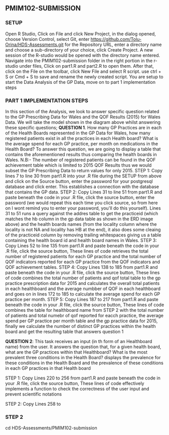 ## PMIM102-SUBMISSION

### SETUP
Open R Studio, Click on File and click New Project, in the dialog opened,
choose Version Control, select Git,
enter https://github.com/Tolu-Orina/HDS-Assessments.git for the Repository URL, 
enter a directory name and choose a sub-directory of your choice, click Create Project.
A new session of the R-studio would be opened with the directory name entered.
Navigate into the PMIM102-submission folder in the right portion in the r-studio under files,
Click on part1.R and part2.R to open them. After that, click on the File on the toolbar, click New File and select R script.
use ctrl + S or Cmd + S to save and rename the newly created script.
You are setup to start the Data Analysis of the GP Data, move on to part 1 implementation steps

### PART 1 IMPLEMENTATION STEPS
In this section of the Analysis, we look to answer specific question related to the GP Prescribing Data for Wales and the QOF Results (2015) for Wales Data.
We will take the model shown in the diagram above whilst answering these specific questions;
**QUESTION 1**. How many GP Practices are in each of the Health Boards represented in the GP Data for Wales, how many registered patients exist in all the practices in each Health board? What is the average spend for each GP practice, per month on medications in the Health Board?
To answer this question, we are going to display a table that contains the aforementioned results thus comparing the health boards in Wales.
N.B:- The number of registered patients can be found in the QOF achievement table which is limited to 2015 QOF Results thus we would subset the GP Prescribing Data to return values for only 2015.
STEP 1: Copy lines 7 to line 30 from part1.R into your .R file during the SETUP from above and click on the Source button, enter the password for your postgresql database and click enter. This establishes a connection with the database that contains the GP data.
STEP 2: Copy Lines 31 to line 51 from part1.R and paste beneath the code in your .R file, click the source button, enter the password (we would repeat this each time you click source, so from here on I wont remind you to enter your password, you'll do this yourself).
Lines 31 to 51 runs a query against the addres table to get the practiceid (which matches the hb column in the gp data table as shown in the ERD image above) and the health boards names (from the locality column where the locality is not NA and locality has HB at the end), it also does some cleaing of the practiceid column by removing trailing whitespaces giving us a table containing the health board id and health board names in Wales.
STEP 3: Copy Lines 52 to line 135 from part1.R and paste beneath the code in your .R file, click the source button, These lines of code retrieves the total number of registered patients for each GP practice and the total number of QOF indicators reported for each GP practice from the QOF indicators and QOF achievement tables.
STEP 4: Copy Lines 138 to 185 from part1.R and paste beneath the code in your .R file, click the source button, These lines of code combines the total number of patients and qof total table to the gp practice prescription data for 2015 and calculates the overall total patients in each healthboard and the average numbber of QOF in each healthboard and goes on in lines 172 to 185 to calculate the average spend for each GP practice per month.
STEP 5: Copy Lines 187 to 217 from part1.R and paste beneath the code in your .R file, click the source button, These lines of code combines the table for healthboard name from STEP 2 with the total number of patients and total numebr of qof reported for eacch practice, the average spend per GP practice per month table and the gp practice data for 2015, finally we calculate the number of distinct GP practices within the health board and get the resulting table that answers question 1

**QUESTION 2**: This task receives an input (in th form of an Healthboard name) from the user. It answers the question that, for a given health board, what are the GP practices within that Healthboard? What is the most prevalent three conditions in the Health Board? displays the prevalence for these conditions in the Health Board and the prevalence of these conditions in each GP practices in that Health board

STEP 1: Copy Lines 220 to 256 from part1.R and paste beneath the code in your .R file, click the source button, These lines of code effectively implements a function to check the correctness of the user input and prevent scientific notations

STEP 2: Copy Lines 258 to 




### STEP 2
cd HDS-Assessments/PMIM102-submission


